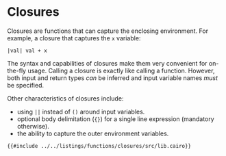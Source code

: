 # Closures

Closures are functions that can capture the enclosing environment. For example, a closure that captures the `x` variable:

```cairo, noplayground
|val| val + x
```

The syntax and capabilities of closures make them very convenient for on-the-fly usage. Calling a closure is exactly like calling a function. However, both input and return types _can_ be inferred and input variable names _must_ be specified.

Other characteristics of closures include:

- using `||` instead of `()` around input variables.
- optional body delimitation (`{}`) for a single line expression (mandatory otherwise).
- the ability to capture the outer environment variables.

```cairo,editable
{{#include ../../listings/functions/closures/src/lib.cairo}}
```

